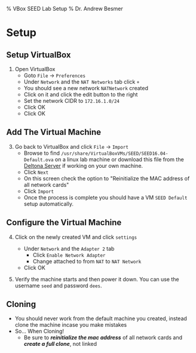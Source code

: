 % VBox SEED Lab Setup
% Dr. Andrew Besmer

# Setup

## Setup VirtualBox

1) Open VirtualBox
	* Goto `File` -> `Preferences`
	* Under `Network` and the `NAT Networks` tab click `+`
	* You should see a new network `NATNetwork` created
	* Click on it and click the edit button to the right
	* Set the network CIDR to `172.16.1.0/24`
	* Click OK
	* Click OK

## Add The Virtual Machine
3) Go back to VirtualBox and click `File` -> `Import`
	* Browse to find `/usr/share/VirtualBoxVMs/SEED/SEED16.04-Default.ova` on a linux lab machine or download this file from the <a href="https://deltona.birdnest.org/SEED16.04-Default.ova">Deltona Server</a> if working on your own machine.
	* Click `Next`
	* On this screen check the option to "Reinitialize the MAC address of all network cards"
	* Click `Import`
	* Once the process is complete you should have a VM `SEED Default` setup automatically.


## Configure the Virtual Machine
4) Click on the newly created VM and click `settings`
	* Under `Network` and the `Adapter 2` tab
		* Click `Enable Network Adapter`
		* Change attached to from `NAT` to `NAT Network`
	* Click OK

5) Verify the machine starts and then power it down.  You can use the username `seed` and password `dees`.

## Cloning

* You should never work from the default machine you created, instead clone the machine incase you make mistakes
* So... When Cloning!
	* Be sure to ***reinitialize the mac address*** of all network cards and ***create a full clone***, not linked

